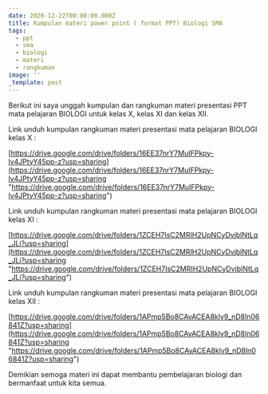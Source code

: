 ```yaml
---
date: 2020-12-22T00:00:00.000Z
title: Kumpulan materi power point ( format PPT) Biologi SMA
tags:
  - ppt
  - sma
  - biologi
  - materi
  - rangkuman
image: ''
_template: post
---
```


Berikut ini saya unggah kumpulan dan rangkuman materi presentasi PPT mata pelajaran BIOLOGI untuk kelas X, kelas XI dan kelas XII.

Link unduh kumpulan rangkuman materi presentasi mata pelajaran BIOLOGI kelas X :

[https://drive.google.com/drive/folders/16EE37nrY7MuIFPkpy-lv4JPtyY45pp-z?usp=sharing](https://drive.google.com/drive/folders/16EE37nrY7MuIFPkpy-lv4JPtyY45pp-z?usp=sharing "https://drive.google.com/drive/folders/16EE37nrY7MuIFPkpy-lv4JPtyY45pp-z?usp=sharing")

Link unduh kumpulan rangkuman materi presentasi mata pelajaran BIOLOGI kelas XI :

[https://drive.google.com/drive/folders/1ZCEH7IsC2MRIH2UpNCyDvjblNtLq_JLi?usp=sharing](https://drive.google.com/drive/folders/1ZCEH7IsC2MRIH2UpNCyDvjblNtLq_JLi?usp=sharing "https://drive.google.com/drive/folders/1ZCEH7IsC2MRIH2UpNCyDvjblNtLq_JLi?usp=sharing")

Link unduh kumpulan rangkuman materi presentasi mata pelajaran BIOLOGI kelas XII :

[https://drive.google.com/drive/folders/1APmp5Bo8CAvACEA8klv9_nD8ln06841Z?usp=sharing](https://drive.google.com/drive/folders/1APmp5Bo8CAvACEA8klv9_nD8ln06841Z?usp=sharing "https://drive.google.com/drive/folders/1APmp5Bo8CAvACEA8klv9_nD8ln06841Z?usp=sharing")

Demikian semoga materi ini dapat membantu pembelajaran biologi dan bermanfaat untuk kita semua.

